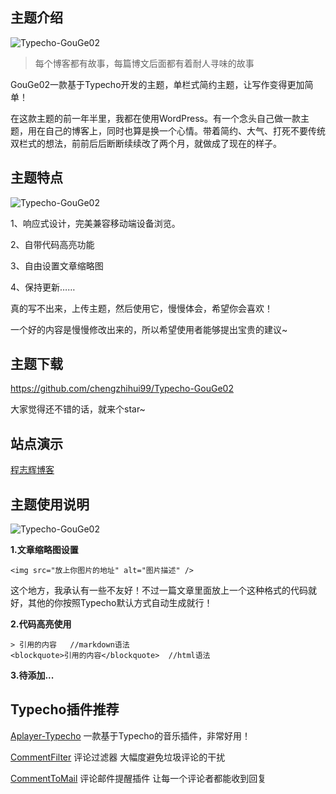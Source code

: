 ## 主题介绍

<img src="https://www.qqzmly.com/usr/uploads/2019/05/3576276188.jpg" alt="Typecho-GouGe02">

> 每个博客都有故事，每篇博文后面都有着耐人寻味的故事

GouGe02一款基于Typecho开发的主题，单栏式简约主题，让写作变得更加简单！

在这款主题的前一年半里，我都在使用WordPress。有一个念头自己做一款主题，用在自己的博客上，同时也算是换一个心情。带着简约、大气、打死不要传统双栏式的想法，前前后后断断续续改了两个月，就做成了现在的样子。

## 主题特点

![Typecho-GouGe02][1]

1、响应式设计，完美兼容移动端设备浏览。

2、自带代码高亮功能

3、自由设置文章缩略图

4、保持更新……

真的写不出来，上传主题，然后使用它，慢慢体会，希望你会喜欢！

一个好的内容是慢慢修改出来的，所以希望使用者能够提出宝贵的建议~

## 主题下载

<https://github.com/chengzhihui99/Typecho-GouGe02>

大家觉得还不错的话，就来个star~

## 站点演示

[程志辉博客](https://www.qqzmly.com)

## 主题使用说明

![Typecho-GouGe02][2]

**1.文章缩略图设置**

```
<img src="放上你图片的地址" alt="图片描述" />
```

这个地方，我承认有一些不友好！不过一篇文章里面放上一个这种格式的代码就好，其他的你按照Typecho默认方式自动生成就行！

**2.代码高亮使用**

```
> 引用的内容   //markdown语法
<blockquote>引用的内容</blockquote>  //html语法
```

**3.待添加...**

## Typecho插件推荐

[Aplayer-Typecho](https://github.com/MoePlayer/APlayer-Typecho) 一款基于Typecho的音乐插件，非常好用！

[CommentFilter](http://www.imhan.com/typecho/) 评论过滤器 大幅度避免垃圾评论的干扰

[CommentToMail](<https://github.com/chengzhihui99/Typecho-CommentToMail/tree/master>) 评论邮件提醒插件 让每一个评论者都能收到回复


[1]: https://www.qqzmly.com/usr/uploads/2019/05/3077985766.jpg
[2]: https://www.qqzmly.com/usr/uploads/2019/05/1805102060.jpg